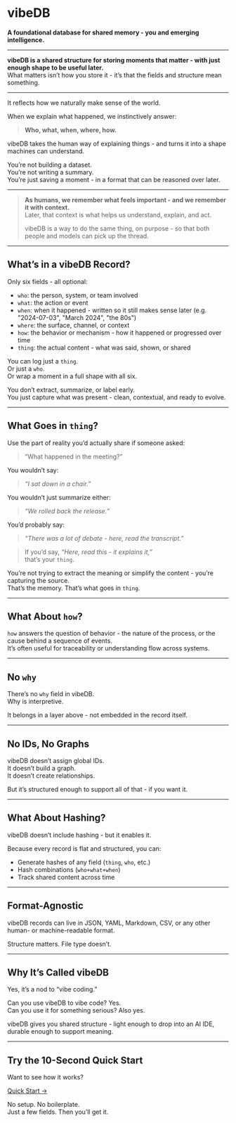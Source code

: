 # vibeDB

**A foundational database for shared memory - you and emerging intelligence.**

---

**vibeDB is a shared structure for storing moments that matter - with just enough shape to be useful later.**  
What matters isn’t how you store it - it’s that the fields and structure mean something.

---

It reflects how we naturally make sense of the world.

When we explain what happened, we instinctively answer:  
> **Who, what, when, where, how.**

vibeDB takes the human way of explaining things - and turns it into a shape machines can understand.

You’re not building a dataset.  
You’re not writing a summary.  
You’re just saving a moment - in a format that can be reasoned over later.

---

> **As humans, we remember what feels important - and we remember it with context.**  
> Later, that context is what helps us understand, explain, and act.  
>
> vibeDB is a way to do the same thing, on purpose - so that both people and models can pick up the thread.

---

## What’s in a vibeDB Record?

Only six fields - all optional:

- `who`: the person, system, or team involved  
- `what`: the action or event  
- `when`: when it happened - written so it still makes sense later (e.g. "2024-07-03", "March 2024", "the 80s")  
- `where`: the surface, channel, or context  
- `how`: the behavior or mechanism - how it happened or progressed over time  
- `thing`: the actual content - what was said, shown, or shared  

You can log just a `thing`.  
Or just a `who`.  
Or wrap a moment in a full shape with all six.

You don’t extract, summarize, or label early.  
You just capture what was present - clean, contextual, and ready to evolve.

---

## What Goes in `thing`?

Use the part of reality you’d actually share if someone asked:  
> “What happened in the meeting?”

You wouldn’t say:  
> *“I sat down in a chair.”*

You wouldn’t just summarize either:  
> *“We rolled back the release.”*

You’d probably say:  
> *“There was a lot of debate - here, read the transcript.”*

> If you’d say, *“Here, read this - it explains it,”*  
> that’s your `thing`.

You’re not trying to extract the meaning or simplify the content - you’re capturing the source.  
That’s the memory. That’s what goes in `thing`.

---

## What About `how`?

`how` answers the question of behavior - the nature of the process, or the cause behind a sequence of events.  
It’s often useful for traceability or understanding flow across systems.

---

## No `why`

There’s no `why` field in vibeDB.  
Why is interpretive.

It belongs in a layer above - not embedded in the record itself.

---

## No IDs, No Graphs

vibeDB doesn’t assign global IDs.  
It doesn’t build a graph.  
It doesn’t create relationships.

But it’s structured enough to support all of that - if you want it.

---

## What About Hashing?

vibeDB doesn’t include hashing - but it enables it.

Because every record is flat and structured, you can:

- Generate hashes of any field (`thing`, `who`, etc.)  
- Hash combinations (`who+what+when`)  
- Track shared content across time  

---

## Format-Agnostic

vibeDB records can live in JSON, YAML, Markdown, CSV, or any other human- or machine-readable format.

Structure matters. File type doesn’t.

---

## Why It’s Called vibeDB

Yes, it’s a nod to “vibe coding.”

Can you use vibeDB to vibe code? Yes.  
Can you use it for something serious? Also yes.

vibeDB gives you shared structure - light enough to drop into an AI IDE, durable enough to support meaning.

---

## Try the 10-Second Quick Start

Want to see how it works?

[Quick Start →](QUICK-START.md)

No setup. No boilerplate.  
Just a few fields. Then you’ll get it.
